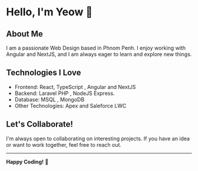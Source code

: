 # Hello, I'm Yeow 👋

## About Me

I am a passionate Web Design based in Phnom Penh. I enjoy working with Angular and NextJS, and I am always eager to learn and explore new things.

## Technologies I Love

- Frontend: React, TypeScript , Angular and NextJS
- Backend: Laravel PHP , NodeJS Express.
- Database: MSQL , MongoDB 
- Other Technologies: Apex and Saleforce LWC


## Let's Collaborate!

I'm always open to collaborating on interesting projects. If you have an idea or want to work together, feel free to reach out.

---

**Happy Coding!** 🚀
